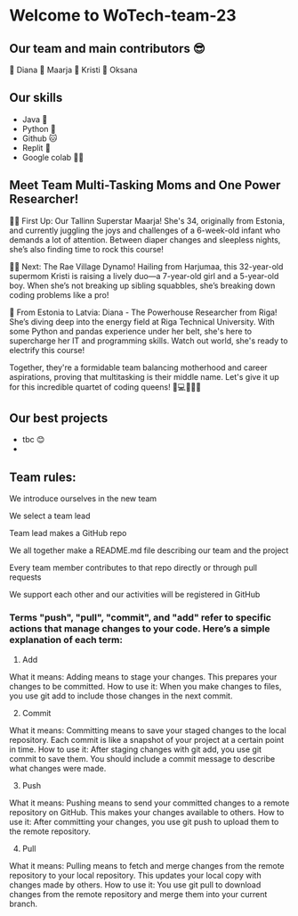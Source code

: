 # Welcome to WoTech-team-23

## Our team and main contributors 😎
🌸 Diana
🌸 Maarja
🌸 Kristi
🌸 Oksana

## Our skills
- Java 🌟
- Python 🐍
- Github 🐱
- Replit 🦎
- Google colab 👯‍♀️


## Meet Team Multi-Tasking Moms and One Power Researcher!

👩‍🍼 First Up: Our Tallinn Superstar Maarja! She's 34, originally from Estonia, and currently juggling the joys and challenges of a 6-week-old infant who demands a lot of attention. Between diaper changes and sleepless nights, she’s also finding time to rock this course!

👧👦 Next: The Rae Village Dynamo! Hailing from Harjumaa, this 32-year-old supermom Kristi is raising a lively duo—a 7-year-old girl and a 5-year-old boy. When she’s not breaking up sibling squabbles, she’s breaking down coding problems like a pro!

🔋 From Estonia to Latvia: Diana - The Powerhouse Researcher from Riga! She’s diving deep into the energy field at Riga Technical University. With some Python and pandas experience under her belt, she's here to supercharge her IT and programming skills. Watch out world, she's ready to electrify this course!

Together, they're a formidable team balancing motherhood and career aspirations, proving that multitasking is their middle name. Let's give it up for this incredible quartet of coding queens! 🎉💻👩‍👧‍👦

## Our best projects
- tbc 😊
- 
## Team rules:

We introduce ourselves in the new team

We select a team lead

Team lead makes a GitHub repo

We all together make a README.md file describing our team and the project

Every team member contributes to that repo directly or through pull requests

We support each other and our activities will be registered in GitHub

### Terms "push", "pull", "commit", and "add" refer to specific actions that manage changes to your code. Here’s a simple explanation of each term:

1. Add
   
What it means: Adding means to stage your changes. This prepares your changes to be committed.
How to use it: When you make changes to files, you use git add to include those changes in the next commit.

2. Commit

What it means: Committing means to save your staged changes to the local repository. Each commit is like a snapshot of your project at a certain point in time.
How to use it: After staging changes with git add, you use git commit to save them. You should include a commit message to describe what changes were made.

3. Push

What it means: Pushing means to send your committed changes to a remote repository on GitHub. This makes your changes available to others.
How to use it: After committing your changes, you use git push to upload them to the remote repository.

4. Pull

What it means: Pulling means to fetch and merge changes from the remote repository to your local repository. This updates your local copy with changes made by others.
How to use it: You use git pull to download changes from the remote repository and merge them into your current branch.
